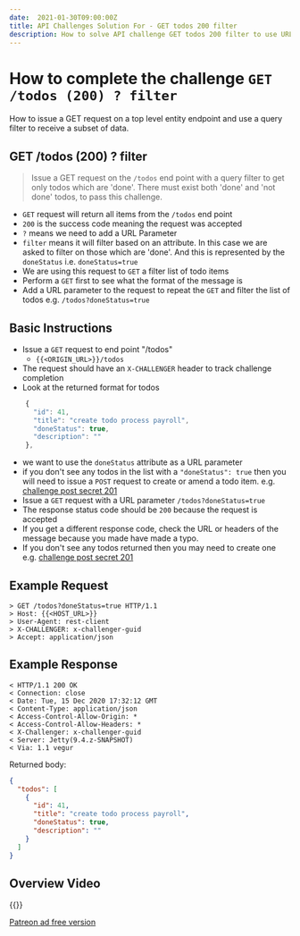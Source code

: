 ```yaml
---
date:  2021-01-30T09:00:00Z
title: API Challenges Solution For - GET todos 200 filter
description: How to solve API challenge GET todos 200 filter to use URL parameters to filter the results.
---
```


# How to complete the challenge `GET /todos (200) ? filter`

How to issue a GET request on a top level entity endpoint and use a query filter to receive a subset of data.

## GET /todos (200) ? filter

> 	Issue a GET request on the `/todos` end point with a query filter to get only todos which are 'done'. There must exist both 'done' and 'not done' todos, to pass this challenge.

- `GET` request will return all items from the `/todos` end point
- `200` is the success code meaning the request was accepted
- `?` means we need to add a URL Parameter
- `filter` means it will filter based on an attribute. In this case we are asked to filter on those which are 'done'. And this is represented by the `doneStatus` i.e. `doneStatus=true`
- We are using this request to `GET` a filter list of todo items
- Perform a `GET` first to see what the format of the message is
- Add a URL parameter to the request to repeat the `GET` and filter the list of todos e.g. `/todos?doneStatus=true`

## Basic Instructions

- Issue a `GET` request to end point "/todos"
    - `{{<ORIGIN_URL>}}/todos`
- The request should have an `X-CHALLENGER` header to track challenge completion
- Look at the returned format for todos

```js
    {
      "id": 41,
      "title": "create todo process payroll",
      "doneStatus": true,
      "description": ""
    },
```
- we want to use the `doneStatus` attribute as a URL parameter
- if you don't see any todos in the list with a `"doneStatus": true` then you will need to issue a `POST` request to create or amend a todo item. e.g. [challenge post secret 201](/apichallenges/solutions/authentication/post-secret-201)
- Issue a `GET` request with a URL parameter `/todos?doneStatus=true`
- The response status code should be `200` because the request is accepted
- If you get a different response code, check the URL or headers of the message because you made have made a typo.
- If you don't see any todos returned then you may need to create one e.g. [challenge post secret 201](/apichallenges/solutions/authentication/post-secret-201)

## Example Request

~~~~~~~~
> GET /todos?doneStatus=true HTTP/1.1
> Host: {{<HOST_URL>}}
> User-Agent: rest-client
> X-CHALLENGER: x-challenger-guid
> Accept: application/json
~~~~~~~~

## Example Response

~~~~~~~~
< HTTP/1.1 200 OK
< Connection: close
< Date: Tue, 15 Dec 2020 17:32:12 GMT
< Content-Type: application/json
< Access-Control-Allow-Origin: *
< Access-Control-Allow-Headers: *
< X-Challenger: x-challenger-guid
< Server: Jetty(9.4.z-SNAPSHOT)
< Via: 1.1 vegur
~~~~~~~~

Returned body:

```json
{
  "todos": [
    {
      "id": 41,
      "title": "create todo process payroll",
      "doneStatus": true,
      "description": ""
    }
  ]
}
```

## Overview Video

{{<youtube-embed key="G-sLuhyPMuw" title="Solution to Get todos with query filter challenge">}}

[Patreon ad free version](https://www.patreon.com/posts/46603286)

